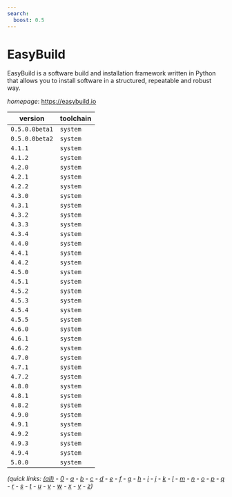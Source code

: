 ```yaml
---
search:
  boost: 0.5
---
```

# EasyBuild

EasyBuild is a software build and installation framework  written in Python that allows you to install software in a structured,  repeatable and robust way.

*homepage*: <https://easybuild.io>

version | toolchain
--------|----------
``0.5.0.0beta1`` | ``system``
``0.5.0.0beta2`` | ``system``
``4.1.1`` | ``system``
``4.1.2`` | ``system``
``4.2.0`` | ``system``
``4.2.1`` | ``system``
``4.2.2`` | ``system``
``4.3.0`` | ``system``
``4.3.1`` | ``system``
``4.3.2`` | ``system``
``4.3.3`` | ``system``
``4.3.4`` | ``system``
``4.4.0`` | ``system``
``4.4.1`` | ``system``
``4.4.2`` | ``system``
``4.5.0`` | ``system``
``4.5.1`` | ``system``
``4.5.2`` | ``system``
``4.5.3`` | ``system``
``4.5.4`` | ``system``
``4.5.5`` | ``system``
``4.6.0`` | ``system``
``4.6.1`` | ``system``
``4.6.2`` | ``system``
``4.7.0`` | ``system``
``4.7.1`` | ``system``
``4.7.2`` | ``system``
``4.8.0`` | ``system``
``4.8.1`` | ``system``
``4.8.2`` | ``system``
``4.9.0`` | ``system``
``4.9.1`` | ``system``
``4.9.2`` | ``system``
``4.9.3`` | ``system``
``4.9.4`` | ``system``
``5.0.0`` | ``system``


*(quick links: [(all)](../index.md) - [0](../0/index.md) - [a](../a/index.md) - [b](../b/index.md) - [c](../c/index.md) - [d](../d/index.md) - [e](../e/index.md) - [f](../f/index.md) - [g](../g/index.md) - [h](../h/index.md) - [i](../i/index.md) - [j](../j/index.md) - [k](../k/index.md) - [l](../l/index.md) - [m](../m/index.md) - [n](../n/index.md) - [o](../o/index.md) - [p](../p/index.md) - [q](../q/index.md) - [r](../r/index.md) - [s](../s/index.md) - [t](../t/index.md) - [u](../u/index.md) - [v](../v/index.md) - [w](../w/index.md) - [x](../x/index.md) - [y](../y/index.md) - [z](../z/index.md))*

